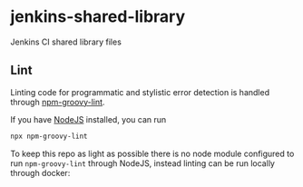 # jenkins-shared-library

Jenkins CI shared library files

## Lint

Linting code for programmatic and stylistic error detection is handled through [npm-groovy-lint](https://github.com/nvuillam/npm-groovy-lint).

If you have [NodeJS](https://nodejs.org/) installed, you can run

```sh
npx npm-groovy-lint
```

To keep this repo as light as possible there is no node module configured to run `npm-groovy-lint` through NodeJS, instead linting can be run locally through docker:

```sh

```
